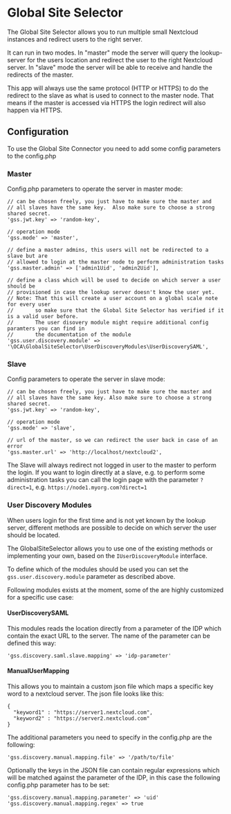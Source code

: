 # Global Site Selector

The Global Site Selector allows you to run multiple small Nextcloud instances and redirect users to the right server.

It can run in two modes. In "master" mode the server will query the lookup-server for the users location and redirect the user to the right Nextcloud server. In "slave" mode the server will be able to receive and handle the redirects of the master.

This app will always use the same protocol (HTTP or HTTPS) to do the redirect to the slave as what is used to connect to the master node. That means if the master is accessed via HTTPS the login redirect will also happen via HTTPS.

## Configuration

To use the Global Site Connector you need to add some config parameters to the config.php

### Master

Config.php parameters to operate the server in master mode:

````
// can be chosen freely, you just have to make sure the master and
// all slaves have the same key.  Also make sure to choose a strong shared secret.
'gss.jwt.key' => 'random-key',

// operation mode
'gss.mode' => 'master',

// define a master admins, this users will not be redirected to a slave but are
// allowed to login at the master node to perform administration tasks
'gss.master.admin' => ['admin1Uid', 'admin2Uid'],

// define a class which will be used to decide on which server a user should be
// provisioned in case the lookup server doesn't know the user yet.
// Note: That this will create a user account on a global scale note for every user
//       so make sure that the Global Site Selector has verified if it is a valid user before.
//       The user disovery module might require additional config paramters you can find in
//       the documentation of the module
'gss.user.discovery.module' => '\OCA\GlobalSiteSelector\UserDiscoveryModules\UserDiscoverySAML',
````

### Slave

Config parameters to operate the server in slave mode:

````
// can be chosen freely, you just have to make sure the master and
// all slaves have the same key. Also make sure to choose a strong shared secret.
'gss.jwt.key' => 'random-key',

// operation mode
'gss.mode' => 'slave',

// url of the master, so we can redirect the user back in case of an error
'gss.master.url' => 'http://localhost/nextcloud2',
````

The Slave will always redirect not logged in user to the master to perform the login.
If you want to login directly at a slave, e.g. to perform some administration tasks
you can call the login page with the parameter `?direct=1`, e.g. `https://node1.myorg.com?direct=1`

### User Discovery Modules

When users login for the first time and is not yet known by the lookup server,
different methods are possible to decide on which server the user should be located.

The GlobalSiteSelector allows you to use one of the existing methods or implementing
your own, based on the `IUserDiscoveryModule` interface.

To define which of the modules should be used you can set the `gss.user.discovery.module`
parameter as described above.

Following modules exists at the moment, some of the are highly customized for a
specific use case:

#### UserDiscoverySAML

This modules reads the location directly from a parameter of the IDP which contain
the exact URL to the server. The name of the parameter can be defined this way:

````
'gss.discovery.saml.slave.mapping' => 'idp-parameter'
````

#### ManualUserMapping

This allows you to maintain a custom json file which maps a specific key word
to a nextcloud server. The json file looks like this:

````
{
  "keyword1" : "https://server1.nextcloud.com",
  "keyword2" : "https://server2.nextcloud.com"
}

````

The additional parameters you need to specify in the config.php are the following:

````
'gss.discovery.manual.mapping.file' => '/path/to/file'
````

Optionally the keys in the JSON file can contain regular expressions which will
be matched against the parameter of the IDP, in this case the following config.php
parameter has to be set:

````
'gss.discovery.manual.mapping.parameter' => 'uid'
'gss.discovery.manual.mapping.regex' => true

````
